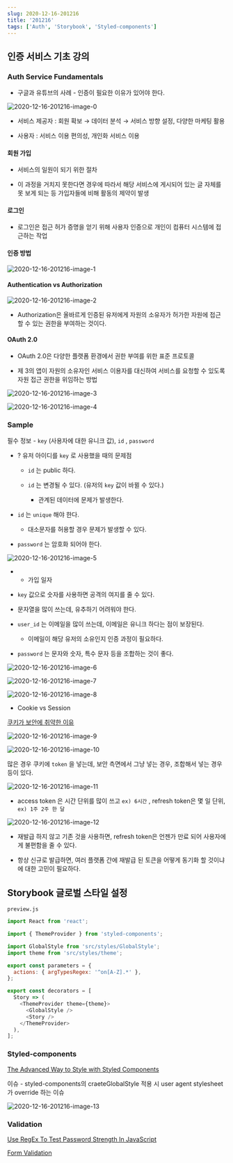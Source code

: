 ```yaml
---
slug: 2020-12-16-201216
title: '201216'
tags: ['Auth', 'Storybook', 'Styled-components']
---
```


## 인증 서비스 기초 강의

### Auth Service Fundamentals

- 구글과 유튜브의 사례 - 인증이 필요한 이유가 있어야 한다.

![2020-12-16-201216-image-0](images/2020-12-16-201216-image-0.png)

- 서비스 제공자 : 회원 확보 → 데이터 분석 → 서비스 방향 설정, 다양한 마케팅 활용

- 사용자 : 서비스 이용 편의성, 개인화 서비스 이용

#### 회원 가입

- 서비스의 일원이 되기 위한 절차

- 이 과정을 거치지 못한다면 경우에 따라서 해당 서비스에 게시되어 있는 글 자체를 못 보게 되는 등 가입자들에 비해 활동의 제약이 발생

#### 로그인

- 로그인은 접근 허가 증명을 얻기 위해 사용자 인증으로 개인이 컴퓨터 시스템에 접근하는 작업

#### 인증 방법

![2020-12-16-201216-image-1](images/2020-12-16-201216-image-1.png)

#### Authentication vs Authorization

![2020-12-16-201216-image-2](images/2020-12-16-201216-image-2.png)

- Authorization은 올바르게 인증된 유저에게 자원의 소유자가 허가한 자원에 접근할 수 있는 권한을 부여하는 것이다.

#### OAuth 2.0

- OAuth 2.0은 다양한 플랫폼 환경에서 권한 부여를 위한 표준 프로토콜

- 제 3의 앱이 자원의 소유자인 서비스 이용자를 대신하여 서비스를 요청할 수 있도록 자원 접근 권한을 위임하는 방법

![2020-12-16-201216-image-3](images/2020-12-16-201216-image-3.png)

![2020-12-16-201216-image-4](images/2020-12-16-201216-image-4.png)

### Sample

필수 정보 - `key` (사용자에 대한 유니크 값), `id` , `password`

- ? 유저 아이디를 `key` 로 사용했을 때의 문제점

  - `id` 는 public 하다.

  - `id` 는 변경될 수 있다. (유저의 `key` 값이 바뀔 수 있다.)

    - 관계된 데이터에 문제가 발생한다.

- `id` 는 `unique` 해야 한다.

  - 대소문자를 허용할 경우 문제가 발생할 수 있다.

- `password` 는 암호화 되어야 한다.

![2020-12-16-201216-image-5](images/2020-12-16-201216-image-5.png)

- - 가입 일자

- `key` 값으로 숫자를 사용하면 공격의 여지를 줄 수 있다.

- 문자열을 많이 쓰는데, 유추하기 어려워야 한다.

- `user_id` 는 이메일을 많이 쓰는데, 이메일은 유니크 하다는 점이 보장된다.

  - 이메일이 해당 유저의 소유인지 인증 과정이 필요하다.

- `password` 는 문자와 숫자, 특수 문자 등을 조합하는 것이 좋다.

![2020-12-16-201216-image-6](images/2020-12-16-201216-image-6.png)

![2020-12-16-201216-image-7](images/2020-12-16-201216-image-7.png)

![2020-12-16-201216-image-8](images/2020-12-16-201216-image-8.png)

- Cookie vs Session

[쿠키가 보안에 취약한 이유](https://marga.tistory.com/291)

![2020-12-16-201216-image-9](images/2020-12-16-201216-image-9.png)

![2020-12-16-201216-image-10](images/2020-12-16-201216-image-10.png)

많은 경우 쿠키에 `token` 을 넣는데, 보안 측면에서 그냥 넣는 경우, 조합해서 넣는 경우 등이 있다.

![2020-12-16-201216-image-11](images/2020-12-16-201216-image-11.png)

- access token 은 시간 단위를 많이 쓰고 `ex) 6시간` , refresh token은 몇 일 단위, `ex) 1주 2주 한 달`

![2020-12-16-201216-image-12](images/2020-12-16-201216-image-12.png)

- 재발급 하지 않고 기존 것을 사용하면, refresh token은 언젠가 만료 되어 사용자에게 불편함을 줄 수 있다.

- 항상 신규로 발급하면, 여러 플랫폼 간에 재발급 된 토큰을 어떻게 동기화 할 것이냐에 대한 고민이 필요하다.

## Storybook 글로벌 스타일 설정

`preview.js`

```javascript
import React from 'react';

import { ThemeProvider } from 'styled-components';

import GlobalStyle from 'src/styles/GlobalStyle';
import theme from 'src/styles/theme';

export const parameters = {
  actions: { argTypesRegex: '^on[A-Z].*' },
};

export const decorators = [
  Story => (
    <ThemeProvider theme={theme}>
      <GlobalStyle />
      <Story />
    </ThemeProvider>
  ),
];
```

### Styled-components

[The Advanced Way to Style with Styled Components](https://medium.com/javascript-in-plain-english/the-advanced-way-to-style-with-styled-components-98fb70c1eecc)

이슈 - styled-components의 craeteGlobalStyle 적용 시 user agent stylesheet가 override 하는 이슈

![2020-12-16-201216-image-13](images/2020-12-16-201216-image-13.png)

### Validation

[Use RegEx To Test Password Strength In JavaScript](https://www.thepolyglotdeveloper.com/2015/05/use-regex-to-test-password-strength-in-javascript/)

[Form Validation](https://codesandbox.io/s/form-validation-ievlc?from-embed=&file=/src/Form.js:549-561)

